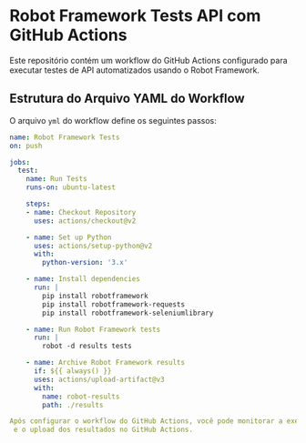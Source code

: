 # Robot Framework Tests API com GitHub Actions

Este repositório contém um workflow do GitHub Actions configurado para executar testes de API automatizados usando o Robot Framework.

## Estrutura do Arquivo YAML do Workflow

O arquivo `yml` do workflow define os seguintes passos:

```yaml
name: Robot Framework Tests
on: push

jobs:
  test:
    name: Run Tests
    runs-on: ubuntu-latest

    steps:
    - name: Checkout Repository
      uses: actions/checkout@v2

    - name: Set up Python
      uses: actions/setup-python@v2
      with:
        python-version: '3.x'

    - name: Install dependencies
      run: |
        pip install robotframework
        pip install robotframework-requests
        pip install robotframework-seleniumlibrary

    - name: Run Robot Framework tests
      run: |
        robot -d results tests

    - name: Archive Robot Framework results
      if: ${{ always() }}
      uses: actions/upload-artifact@v3
      with:
        name: robot-results
        path: ./results

Após configurar o workflow do GitHub Actions, você pode monitorar a execução dos testes
 e o upload dos resultados no GitHub Actions.
